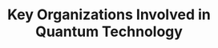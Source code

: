 ---
title: "Key Organizations Involved in Quantum Technology"
layout: organization
taxonomy_index: true
---